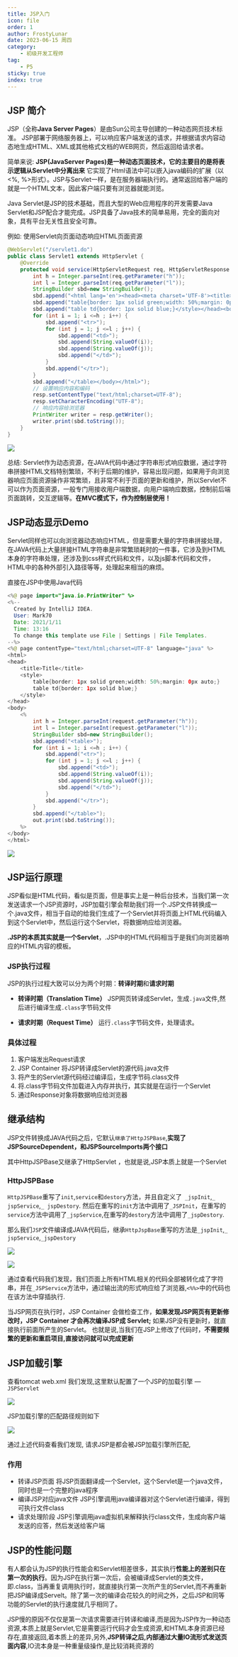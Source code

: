 ```yaml
---
title: JSP入门
icon: file
order: 1
author: FrostyLunar
date: 2023-06-15 周四
category:
	- 初级开发工程师
tag:
	- P5
sticky: true
index: true
---
```


##  JSP 简介

JSP（全称**Java Server Pages**）是由Sun公司主导创建的一种动态网页技术标准。
JSP部署于网络服务器上，可以响应客户端发送的请求，并根据请求内容动态地生成HTML、XML或其他格式文档的WEB网页，然后返回给请求者。

简单来说: **JSP(JavaServer Pages)是一种动态页面技术，它的主要目的是将表示逻辑从Servlet中分离出来**
它实现了Html语法中可以嵌入java编码的扩展（以 <%, %>形式）。JSP与Servlet一样，是在服务器端执行的。通常返回给客户端的就是一个HTML文本，因此客户端只要有浏览器就能浏览。

Java Servlet是JSP的技术基础，而且大型的Web应用程序的开发需要Java Servlet和JSP配合才能完成。JSP具备了Java技术的简单易用，完全的面向对象，具有平台无关性且安全可靠。

例如: 使用Servlet向页面动态响应HTML页面资源

```java
@WebServlet("/servlet1.do")
public class Servlet1 extends HttpServlet {
    @Override
    protected void service(HttpServletRequest req, HttpServletResponse resp) throws ServletException, IOException {
        int h = Integer.parseInt(req.getParameter("h"));
        int l = Integer.parseInt(req.getParameter("l"));
        StringBuilder sbd=new StringBuilder();
        sbd.append("<html lang='en'><head><meta charset='UTF-8'><title>Title</title><style>");
        sbd.append("table{border: 1px solid green;width: 50%;margin: 0px auto;}");
        sbd.append("table td{border: 1px solid blue;}</style></head><body><table>");
        for (int i = 1; i <=h ; i++) {
            sbd.append("<tr>");
            for (int j = 1; j <=l ; j++) {
                sbd.append("<td>");
                sbd.append(String.valueOf(i));
                sbd.append(String.valueOf(j));
                sbd.append("</td>");
            }
            sbd.append("</tr>");
        }
        sbd.append("</table></body></html>");
        // 设置响应内容和编码
        resp.setContentType("text/html;charset=UTF-8");
        resp.setCharacterEncoding("UTF-8");
        // 响应内容给浏览器
        PrintWriter writer = resp.getWriter();
        writer.print(sbd.toString());
    }
}
```

![](./assets/Pasted_image_20230401183503.png)

总结:  Servlet作为动态资源，在JAVA代码中通过字符串形式响应数据，通过字符串拼接HTML文档特别繁琐，不利于后期的维护，容易出现问题，如果用于向浏览器响应页面资源操作非常繁琐，且非常不利于页面的更新和维护，所以Servlet不可以作为页面资源，一般专门用接收用户端数据，向用户端响应数据，控制前后端页面跳转，交互逻辑等。**在MVC模式下，作为控制层使用！**

## JSP动态显示Demo

Servlet同样也可以向浏览器动态响应HTML，但是需要大量的字符串拼接处理，在JAVA代码上大量拼接HTML字符串是非常繁琐耗时的一件事，它涉及到HTML本身的字符串处理，还涉及到css样式代码和文件，以及js脚本代码和文件，HTML中的各种外部引入路径等等，处理起来相当的麻烦。

直接在JSP中使用Java代码
```java
<%@ page import="java.io.PrintWriter" %>
<%--
  Created by IntelliJ IDEA.
  User: Mark70
  Date: 2021/1/11
  Time: 13:16
  To change this template use File | Settings | File Templates.
--%>
<%@ page contentType="text/html;charset=UTF-8" language="java" %>
<html>
<head>
    <title>Title</title>
    <style>
        table{border: 1px solid green;width: 50%;margin: 0px auto;}
        table td{border: 1px solid blue;}
    </style>
</head>
<body>
    <%
        int h = Integer.parseInt(request.getParameter("h"));
        int l = Integer.parseInt(request.getParameter("l"));
        StringBuilder sbd=new StringBuilder();
        sbd.append("<table>");
        for (int i = 1; i <=h ; i++) {
            sbd.append("<tr>");
            for (int j = 1; j <=l ; j++) {
                sbd.append("<td>");
                sbd.append(String.valueOf(i));
                sbd.append(String.valueOf(j));
                sbd.append("</td>");
            }
            sbd.append("</tr>");
        }
        sbd.append("</table>");
        out.print(sbd.toString());
    %>
</body>
</html>
```

![](./assets/Pasted_image_20230401190913.png)

## JSP运行原理

JSP看似是HTML代码，看似是页面，但是事实上是一种后台技术，当我们第一次发送请求一个JSP资源时，JSP加载引擎会帮助我们将一个.JSP文件转换成一个.java文件，相当于自动的给我们生成了一个Servlet并将页面上HTML代码编入到这个Servlet中，然后运行这个Servlet，将数据响应给浏览器。

**.JSP的本质其实就是一个Servlet**，.JSP中的HTML代码相当于是我们向浏览器响应的HTML内容的模板。

### JSP执行过程

JSP的执行过程大致可以分为两个时期：**转译时期**和**请求时期**

- **转译时期（Translation Time）**
JSP网页转译成Servlet，生成`.java`文件,然后进行编译生成`.class`字节码文件

- **请求时期（Request Time）**
运行`.class`字节码文件，处理请求。

### 具体过程

1. 客户端发出Request请求
2. JSP Container 将JSP转译成Servlet的源代码.java文件
3. 将产生的Servlet源代码经过编译后，生成字节码.class文件
4. 将.class字节码文件加载进入内存并执行，其实就是在运行一个Servlet
5. 通过Response对象将数据响应给浏览器

## 继承结构

JSP文件转换成JAVA代码之后，它默认`继承了HttpJSPBase`,**实现了JSPSourceDependent，和JSPSourceImports两个接口**

其中HttpJSPBase又继承了HttpServlet ，也就是说,JSP本质上就是一个Servlet

### HttpJSPBase

`HttpJSPBase`重写了`init`,`service`和`destory`方法，并且自定义了` _jspInit`,`_ jspService`,`_ jspDestory`. 然后在重写的`init`方法中调用了`_JSPInit`，在重写的`service`方法中调用了`_jspService`,在重写的`destory`方法中调用了`_jspDestory`.

那么我们`JSP`文件编译成JAVA代码后，继承`HttpJspBase`重写的方法是`_jspInit`,`_ jspService`,`_jspDestory`

![](./assets/Pasted_image_20230402223710.png)

![](./assets/Pasted_image_20230402224015.png)

通过查看代码我们发现，我们页面上所有HTML相关的代码全部被转化成了字符串，并在`_JSPService`方法中，通过输出流的形式响应给了浏览器,`<%%>`中的代码也在该方法中穿插执行.

当JSP网页在执行时，JSP Container 会做检查工作，**如果发现JSP网页有更新修改时，JSP Container 才会再次编译JSP成 Servlet;** 如果JSP没有更新时，就直接执行前面所产生的Servlet。 也就是说,当我们在JSP上修改了代码时，**不需要频繁的更新和重启项目,直接访问就可以完成更新**

## JSP加载引擎

查看tomcat web.xml 我们发现,这里默认配置了一个JSP的加载引擎 — `JSPServlet`

![](./assets/Pasted_image_20230402224258.png)

JSP加载引擎的匹配路径规则如下

![](./assets/Pasted_image_20230402224431.png)

通过上述代码查看我们发现, 请求JSP是都会被JSP加载引擎所匹配,

### 作用

- 转译JSP页面
	将JSP页面翻译成一个Servlet，这个Servlet是一个java文件，同时也是一个完整的java程序
- 编译JSP对应java文件
	JSP引擎调用java编译器对这个Servlet进行编译，得到可执行文件class
- 请求处理阶段
	JSP引擎调用java虚拟机来解释执行class文件，生成向客户端发送的应答，然后发送给客户端

## JSP的性能问题

有人都会认为JSP的执行性能会和Servlet相差很多，其实执行**性能上的差别只在第一次的执行**。因为JSP在执行第一次后，会被编译成Servlet的类文件，即.class，当再重复调用执行时，就直接执行第一次所产生的Servlet,而不再重新把JSP编译成Servelt。除了第一次的编译会花较久的时间之外，之后JSP和同等功能的Servlet的执行速度就几乎相同了。

JSP慢的原因不仅仅是第一次请求需要进行转译和编译,而是因为JSP作为一种动态资源,本质上就是Servlet,它是需要运行代码才会生成资源,和HTML本身资源已经存在,直接返回,着本质上的差异,另外,**JSP转译之后,内部通过大量IO流形式发送页面内容**,IO流本身是一种重量级操作,是比较消耗资源的